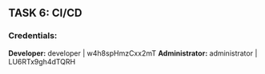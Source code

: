 ## TASK 6: CI/CD
### Credentials:
**Developer:** developer | w4h8spHmzCxx2mT
**Administrator:** administrator | LU6RTx9gh4dTQRH
